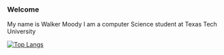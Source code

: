 ### Welcome
My name is Walker Moody 
I am a computer Science student at 
Texas Tech University

<!---
walkmoody/walkmoody is a ✨ special ✨ repository because its `README.md` (this file) appears on your GitHub profile.
You can click the Preview link to take a look at your changes.
 ![Walkers's GitHub stats](https://github-readme-stats.vercel.app/api?username=walkmoody&show_icons=true)
--->

[![Top Langs](https://github-readme-stats.vercel.app/api/top-langs/?username=walkmoody&exclude_repo=FlappyBirdClone&layout=donut)](https://github.com/walkmoody/github-readme-stats)



